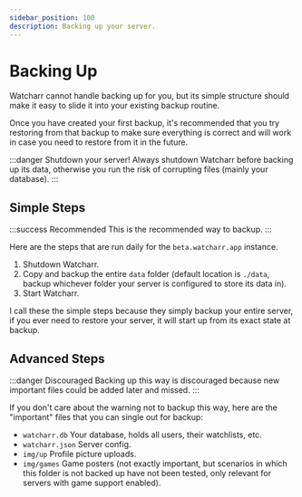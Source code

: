 ```yaml
---
sidebar_position: 100
description: Backing up your server.
---
```


# Backing Up

Watcharr cannot handle backing up for you, but its simple structure should make it easy to slide it into your existing backup routine.

Once you have created your first backup, it's recommended that you try restoring from that backup to make sure everything is correct and will work in case you need to restore from it in the future.

:::danger Shutdown your server!
Always shutdown Watcharr before backing up its data, otherwise you run the risk of corrupting files (mainly your database).
:::

## Simple Steps

:::success Recommended
This is the recommended way to backup.
:::

Here are the steps that are run daily for the `beta.watcharr.app` instance.

1. Shutdown Watcharr.
2. Copy and backup the entire `data` folder (default location is `./data`, backup whichever folder your server is configured to store its data in).
3. Start Watcharr.

I call these the simple steps because they simply backup your entire server, if you ever need to restore your server, it will start up from its exact state at backup.

## Advanced Steps

:::danger Discouraged
Backing up this way is discouraged because new important files could be added later and missed.
:::

If you don't care about the warning not to backup this way, here are the "important" files that you can single out for backup:

- `watcharr.db` Your database, holds all users, their watchlists, etc.
- `watcharr.json` Server config.
- `img/up` Profile picture uploads.
- `img/games` Game posters (not exactly important, but scenarios in which this folder is not backed up have not been tested, only relevant for servers with game support enabled).
